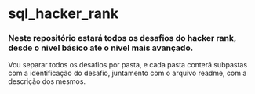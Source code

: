 # sql_hacker_rank

### Neste repositório estará todos os desafios do hacker rank, desde o nivel básico até o nivel mais avançado.

Vou separar todos os desafios por pasta, e cada pasta conterá subpastas com a identificação do desafio, juntamento com o arquivo readme, com a descrição dos mesmos.
